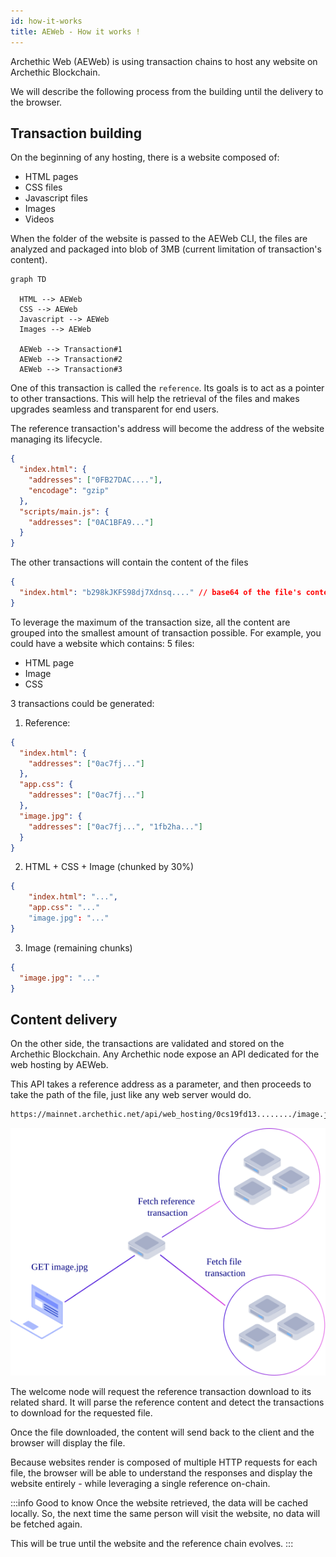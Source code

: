 ```yaml
---
id: how-it-works
title: AEWeb - How it works !
---
```


Archethic Web (AEWeb) is using transaction chains to host any website on Archethic Blockchain.

We will describe the following process from the building until the delivery to the browser.

## Transaction building

On the beginning of any hosting, there is a website composed of:

- HTML pages
- CSS files
- Javascript files
- Images
- Videos

When the folder of the website is passed to the AEWeb CLI, the files are analyzed and packaged into blob of 3MB (current limitation of transaction's content).

```mermaid
graph TD

  HTML --> AEWeb
  CSS --> AEWeb
  Javascript --> AEWeb
  Images --> AEWeb

  AEWeb --> Transaction#1
  AEWeb --> Transaction#2
  AEWeb --> Transaction#3

```

One of this transaction is called the `reference`. Its goals is to act as a pointer to other transactions. This will help the retrieval of the files and makes upgrades seamless and transparent for end users.

The reference transaction's address will become the address of the website managing its lifecycle.

```json
{
  "index.html": {
    "addresses": ["0FB27DAC...."],
    "encodage": "gzip"
  },
  "scripts/main.js": {
    "addresses": ["0AC1BFA9..."]
  }
}
```

The other transactions will contain the content of the files

```json
{
  "index.html": "b298kJKFS98dj7Xdnsq...." // base64 of the file's content
}
```

To leverage the maximum of the transaction size, all the content are grouped into the smallest amount of transaction possible.
For example, you could have a website which contains: 5 files:

- HTML page
- Image
- CSS

3 transactions could be generated:

1. Reference:

```json
{
  "index.html": {
    "addresses": ["0ac7fj..."]
  },
  "app.css": {
    "addresses": ["0ac7fj..."]
  },
  "image.jpg": {
    "addresses": ["0ac7fj...", "1fb2ha..."]
  }
}
```

2. HTML + CSS + Image (chunked by 30%)

```json
{
    "index.html": "...",
    "app.css": "..."
    "image.jpg": "..."
}
```

3. Image (remaining chunks)

```json
{
  "image.jpg": "..."
}
```

## Content delivery

On the other side, the transactions are validated and stored on the Archethic Blockchain.
Any Archethic node expose an API dedicated for the web hosting by AEWeb.

This API takes a reference address as a parameter, and then proceeds to take the path of the file, just like any web server would do.

```sh
https://mainnet.archethic.net/api/web_hosting/0cs19fd13......../image.jpg
```

![aeweb_CDN](/img/aeweb_CDN.svg)

The welcome node will request the reference transaction download to its related shard.
It will parse the reference content and detect the transactions to download for the requested file.

Once the file downloaded, the content will send back to the client and the browser will display the file.

Because websites render is composed of multiple HTTP requests for each file, the browser will be able to understand the responses and display the website entirely - while leveraging a single reference on-chain.

:::info Good to know
Once the website retrieved, the data will be cached locally. So, the next time the same person will visit the website, no data will be fetched again.

This will be true until the website and the reference chain evolves.
:::
